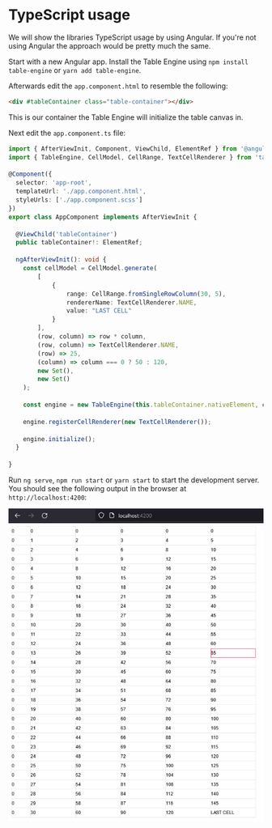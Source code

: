 # TypeScript usage

We will show the libraries TypeScript usage by using Angular.
If you're not using Angular the approach would be pretty much the same.

Start with a new Angular app.
Install the Table Engine using `npm install table-engine` or `yarn add table-engine`.

Afterwards edit the `app.component.html` to resemble the following:

```html
<div #tableContainer class="table-container"></div>
```

This is our container the Table Engine will initialize the table canvas in.

Next edit the `app.component.ts` file:

```ts
import { AfterViewInit, Component, ViewChild, ElementRef } from '@angular/core';
import { TableEngine, CellModel, CellRange, TextCellRenderer } from 'table-engine/lib';

@Component({
  selector: 'app-root',
  templateUrl: './app.component.html',
  styleUrls: ['./app.component.scss']
})
export class AppComponent implements AfterViewInit {

  @ViewChild('tableContainer') 
  public tableContainer!: ElementRef;

  ngAfterViewInit(): void {
    const cellModel = CellModel.generate(
        [
            {
                range: CellRange.fromSingleRowColumn(30, 5),
                rendererName: TextCellRenderer.NAME,
                value: "LAST CELL"
            }
        ],
        (row, column) => row * column,
        (row, column) => TextCellRenderer.NAME,
        (row) => 25,
        (column) => column === 0 ? 50 : 120,
        new Set(),
        new Set()
    );
    
    const engine = new TableEngine(this.tableContainer.nativeElement, cellModel);
    
    engine.registerCellRenderer(new TextCellRenderer());
    
    engine.initialize();
  }

}
```

Run `ng serve`, `npm run start` or `yarn start` to start the development server.
You should see the following output in the browser at `http://localhost:4200`:

![Minimal example screenshot](img/minimal-example-angular.png)
